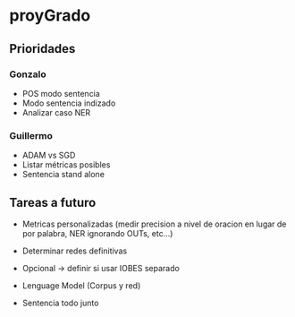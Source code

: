 # proyGrado

## Prioridades

### Gonzalo

+ POS modo sentencia
+ Modo sentencia indizado
+ Analizar caso NER

### Guillermo

+ ADAM vs SGD
+ Listar métricas posibles
+ Sentencia stand alone

## Tareas a futuro

+ Metricas personalizadas (medir precision a nivel de oracion en lugar de por palabra, NER ignorando OUTs, etc...)
+ Determinar redes definitivas
+ Opcional -> definir si usar IOBES separado
+ Lenguage Model (Corpus y red)

+ Sentencia todo junto




